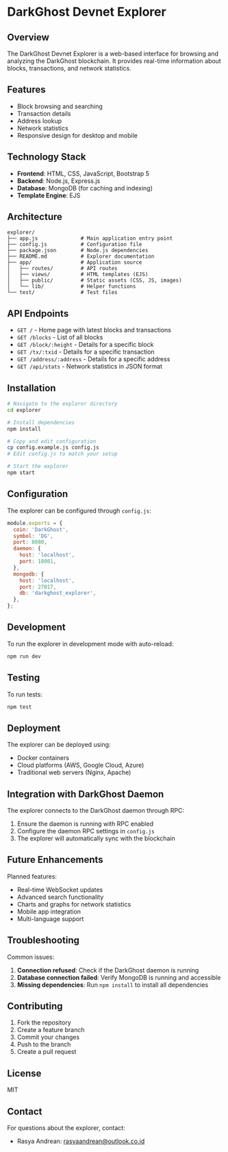 # DarkGhost Devnet Explorer

## Overview

The DarkGhost Devnet Explorer is a web-based interface for browsing and analyzing the DarkGhost blockchain. It provides real-time information about blocks, transactions, and network statistics.

## Features

- Block browsing and searching
- Transaction details
- Address lookup
- Network statistics
- Responsive design for desktop and mobile

## Technology Stack

- **Frontend**: HTML, CSS, JavaScript, Bootstrap 5
- **Backend**: Node.js, Express.js
- **Database**: MongoDB (for caching and indexing)
- **Template Engine**: EJS

## Architecture

```
explorer/
├── app.js              # Main application entry point
├── config.js           # Configuration file
├── package.json        # Node.js dependencies
├── README.md           # Explorer documentation
├── app/                # Application source
│   ├── routes/         # API routes
│   ├── views/          # HTML templates (EJS)
│   ├── public/         # Static assets (CSS, JS, images)
│   └── lib/            # Helper functions
└── test/               # Test files
```

## API Endpoints

- `GET /` - Home page with latest blocks and transactions
- `GET /blocks` - List of all blocks
- `GET /block/:height` - Details for a specific block
- `GET /tx/:txid` - Details for a specific transaction
- `GET /address/:address` - Details for a specific address
- `GET /api/stats` - Network statistics in JSON format

## Installation

```bash
# Navigate to the explorer directory
cd explorer

# Install dependencies
npm install

# Copy and edit configuration
cp config.example.js config.js
# Edit config.js to match your setup

# Start the explorer
npm start
```

## Configuration

The explorer can be configured through `config.js`:

```javascript
module.exports = {
  coin: 'DarkGhost',
  symbol: 'DG',
  port: 8080,
  daemon: {
    host: 'localhost',
    port: 18081,
  },
  mongodb: {
    host: 'localhost',
    port: 27017,
    db: 'darkghost_explorer',
  },
};
```

## Development

To run the explorer in development mode with auto-reload:

```bash
npm run dev
```

## Testing

To run tests:

```bash
npm test
```

## Deployment

The explorer can be deployed using:

- Docker containers
- Cloud platforms (AWS, Google Cloud, Azure)
- Traditional web servers (Nginx, Apache)

## Integration with DarkGhost Daemon

The explorer connects to the DarkGhost daemon through RPC:

1. Ensure the daemon is running with RPC enabled
2. Configure the daemon RPC settings in `config.js`
3. The explorer will automatically sync with the blockchain

## Future Enhancements

Planned features:

- Real-time WebSocket updates
- Advanced search functionality
- Charts and graphs for network statistics
- Mobile app integration
- Multi-language support

## Troubleshooting

Common issues:

1. **Connection refused**: Check if the DarkGhost daemon is running
2. **Database connection failed**: Verify MongoDB is running and accessible
3. **Missing dependencies**: Run `npm install` to install all dependencies

## Contributing

1. Fork the repository
2. Create a feature branch
3. Commit your changes
4. Push to the branch
5. Create a pull request

## License

MIT

## Contact

For questions about the explorer, contact:

- Rasya Andrean: rasyaandrean@outlook.co.id

